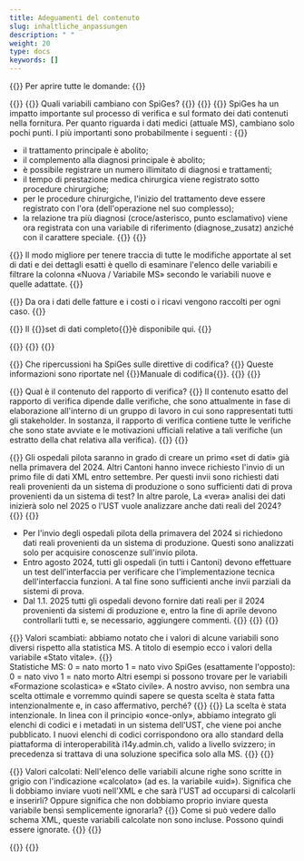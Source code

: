 ```yaml
---
title: Adeguamenti del contenuto
slug: inhaltliche_anpassungen
description: " "
weight: 20
type: docs
keywords: []
---
```


{{<faqBlock>}}
Per aprire tutte le domande: {{<collapsibleGroupCommand groupId="contenu">}}

{{<numberedList>}}
{{<listItem>}}
Quali variabili cambiano con SpiGes?
{{<collapsibleBlock groupId="contenu">}}
{{<unorderedList>}}
{{<listItem>}}
SpiGes ha un impatto importante sul processo di verifica e sul formato dei dati contenuti nella fornitura. Per quanto riguarda i dati medici (attuale MS), cambiano solo pochi punti. I più importanti sono probabilmente i seguenti :
{{<markdown>}}

- il trattamento principale è abolito;
- il complemento alla diagnosi principale è abolito;
- è possibile registrare un numero illimitato di diagnosi e trattamenti;
- il tempo di prestazione medica chirurgica viene registrato sotto procedure chirurgiche;
- per le procedure chirurgiche, l'inizio del trattamento deve essere registrato con l'ora (dell'operazione nel suo complesso);  
- la relazione tra più diagnosi (croce/asterisco, punto esclamativo) viene ora registrata con una variabile di riferimento (diagnose_zusatz) anziché con il carattere speciale.
{{</markdown>}}
{{</listItem>}}

{{<listItem>}}
Il modo migliore per tenere traccia di tutte le modifiche apportate al set di dati e dei dettagli esatti è quello di esaminare l'elenco delle variabili e filtrare la colonna «Nuova / Variabile MS» secondo le variabili nuove e quelle adattate.
{{</listItem>}}

{{<listItem>}}
Da ora i dati delle fatture e i costi o i ricavi vengono raccolti per ogni caso.
{{</listItem>}}

{{<listItem>}}
Il {{<link url="https://www.bfs.admin.ch/bfs/fr/home/statistiken/gesundheit/gesundheitswesen/projekt-spiges.assetdetail.25885643.html" newTab="true">}}set di dati completo{{</link>}}è disponibile qui.
{{</listItem>}}

{{</unorderedList>}}
{{</collapsibleBlock>}}
{{</listItem>}}

{{<listItem>}}
Che ripercussioni ha SpiGes sulle direttive di codifica?
{{<collapsibleBlock groupId="contenu">}}
Queste informazioni sono riportate nel {{<link url="https://www.bfs.admin.ch/bfs/fr/home/statistiques/sante/nomenclatures/medkk.html" newTab="true">}}Manuale di codifica{{</link>}}.
{{</collapsibleBlock>}}
{{</listItem>}}

{{<listItem>}}
Qual è il contenuto del rapporto di verifica?
{{<collapsibleBlock groupId="contenu">}}
Il contenuto esatto del rapporto di verifica dipende dalle verifiche, che sono attualmente in fase di elaborazione all'interno di un gruppo di lavoro in cui sono rappresentati tutti gli stakeholder. In sostanza, il rapporto di verifica contiene tutte le verifiche che sono state avviate e le motivazioni ufficiali relative a tali verifiche (un estratto della chat relativa alla verifica).
{{</collapsibleBlock>}}
{{</listItem>}}

{{<listItem>}}
Gli ospedali pilota saranno in grado di creare un primo «set di dati» già nella primavera del 2024. Altri Cantoni hanno invece richiesto l'invio di un primo file di dati XML entro settembre. Per questi invii sono richiesti dati reali provenienti da un sistema di produzione o sono sufficienti dati di prova provenienti da un sistema di test? In altre parole, La «vera» analisi dei dati inizierà solo nel 2025 o l'UST vuole analizzare anche dati reali del 2024?
{{<collapsibleBlock groupId="contenu">}}
{{<markdown>}}

- Per l'invio degli ospedali pilota della primavera del 2024 si richiedono dati reali provenienti da un sistema di produzione. Questi sono analizzati solo per acquisire conoscenze sull'invio pilota.
- Entro agosto 2024, tutti gli ospedali (in tutti i Cantoni) devono effettuare un test dell'interfaccia per verificare che l'implementazione tecnica dell'interfaccia funzioni. A tal fine sono sufficienti anche invii parziali da sistemi di prova.
- Dal 1.1. 2025 tutti gli ospedali devono fornire dati reali per il 2024 provenienti da sistemi di produzione e, entro la fine di aprile devono controllarli tutti e, se necessario, aggiungere commenti.
{{</markdown>}}
{{</collapsibleBlock>}}
{{</listItem>}}

{{<listItem>}}
Valori scambiati: abbiamo notato che i valori di alcune variabili sono diversi rispetto alla statistica MS. A titolo di esempio ecco i valori della variabile «Stato vitale».
{{<markdown>}}		
Statistiche MS:
0 = nato morto
1 = nato vivo
SpiGes (esattamente l'opposto):
0 = nato vivo
1 = nato morto
Altri esempi si possono trovare per le variabili «Formazione scolastica» e «Stato civile». A nostro avviso, non sembra una scelta ottimale e vorremmo quindi sapere se questa scelta è stata fatta intenzionalmente e, in caso affermativo, perché?
{{</markdown>}}
{{<collapsibleBlock groupId="contenu">}}
La scelta è stata intenzionale. In linea con il principio «once-only», abbiamo integrato gli elenchi di codici e i metadati in un sistema dell'UST, che viene poi anche pubblicato. I nuovi elenchi di codici corrispondono ora allo standard della piattaforma di interoperabilità i14y.admin.ch, valido a livello svizzero; in precedenza si trattava di una soluzione specifica solo alla MS.
{{</collapsibleBlock>}}
{{</listItem>}}

{{<listItem>}}
Valori calcolati: Nell'elenco delle variabili alcune righe sono scritte in grigio con l'indicazione «calcolato» (ad es. la variabile «uid»). Significa che li dobbiamo inviare vuoti nell'XML e che sarà l'UST ad occuparsi di calcolarli e inserirli? Oppure significa che non dobbiamo proprio inviare questa variabile bensì semplicemente ignorarla?
{{<collapsibleBlock groupId="contenu">}}
Come si può vedere dallo schema XML, queste variabili calcolate non sono incluse. Possono quindi essere ignorate.
{{</collapsibleBlock>}}
{{</listItem>}}

{{</numberedList>}}
{{</faqBlock>}}
